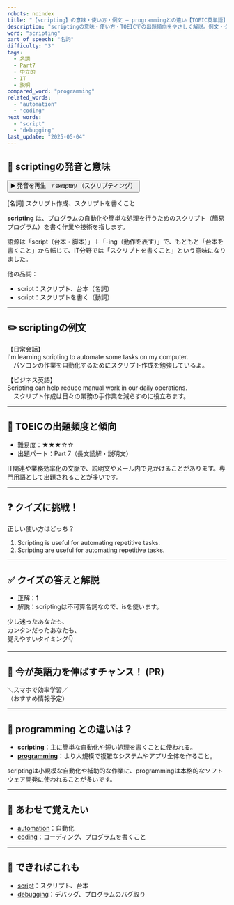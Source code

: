 ```yaml
---
robots: noindex
title: "【scripting】の意味・使い方・例文 ― programmingとの違い【TOEIC英単語】"
description: "scriptingの意味・使い方・TOEICでの出題傾向をやさしく解説。例文・クイズ付きでprogrammingとの違いもわかりやすく学べます。"
word: "scripting"
part_of_speech: "名詞"
difficulty: "3"
tags:
  - 名詞
  - Part7
  - 中立的
  - IT
  - 説明
compared_word: "programming"
related_words:
  - "automation"
  - "coding"
next_words:
  - "script"
  - "debugging"
last_update: "2025-05-04"
---
```


## 🔰 scriptingの発音と意味

<button class="play-audio" onclick="playTTS('scripting')">
  <span class="play-audio-main">
    ▶️ 発音を再生　/ˈskrɪptɪŋ/
  </span>
  <span class="play-audio-sub">
    （スクリプティング）
  </span>
</button>

[名詞] スクリプト作成、スクリプトを書くこと

**scripting** は、プログラムの自動化や簡単な処理を行うためのスクリプト（簡易プログラム）を書く作業や技術を指します。

語源は「script（台本・脚本）」＋「-ing（動作を表す）」で、もともと「台本を書くこと」から転じて、IT分野では「スクリプトを書くこと」という意味になりました。

他の品詞：  
- script：スクリプト、台本（名詞）
- script：スクリプトを書く（動詞）

---

## ✏️ scriptingの例文

【日常会話】  
I'm learning scripting to automate some tasks on my computer.  
　パソコンの作業を自動化するためにスクリプト作成を勉強しているよ。

【ビジネス英語】  
Scripting can help reduce manual work in our daily operations.  
　スクリプト作成は日々の業務の手作業を減らすのに役立ちます。

---

## 🎯 TOEICの出題頻度と傾向

- 難易度：★★★☆☆
- 出題パート：Part 7（長文読解・説明文）

IT関連や業務効率化の文脈で、説明文やメール内で見かけることがあります。専門用語として出題されることが多いです。

---

## ❓ クイズに挑戦！

正しい使い方はどっち？

1. Scripting is useful for automating repetitive tasks.  
2. Scripting are useful for automating repetitive tasks.

---

## ✅ クイズの答えと解説

- 正解：**1**
- 解説：scriptingは不可算名詞なので、isを使います。

少し迷ったあなたも、  
カンタンだったあなたも、  
覚えやすいタイミング👇️

---

## 🚀 今が英語力を伸ばすチャンス！ (PR)

<div class="info-center">
＼スマホで効率学習／<br>  
（おすすめ情報予定）
</div>

---

## 🤔  programming との違いは？

- **scripting**：主に簡単な自動化や短い処理を書くことに使われる。
- **[programming](/programming)**：より大規模で複雑なシステムやアプリ全体を作ること。

scriptingは小規模な自動化や補助的な作業に、programmingは本格的なソフトウェア開発に使われることが多いです。

---

## 🧩 あわせて覚えたい

- [automation](/automation)：自動化
- [coding](/coding)：コーディング、プログラムを書くこと

---

## 📖 できればこれも

- [script](/script)：スクリプト、台本
- [debugging](/debugging)：デバッグ、プログラムのバグ取り

<!-- cvid: aid31_bid05 -->
